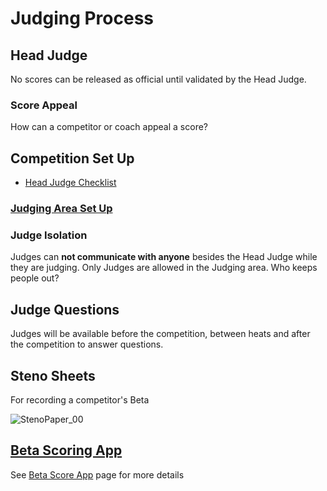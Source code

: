 # Judging Process

## Head Judge


No scores can be released as official until validated by the Head Judge. 

### Score Appeal
How can a competitor or coach appeal a score?

## Competition Set Up

- [Head Judge Checklist](/development/Download#head-judge-checklist)

### [Judging Area Set Up](/judging/JudgingAreaSetUp)





### Judge Isolation
Judges can **not communicate with anyone** besides the Head Judge while they are judging. Only Judges are allowed in the Judging area. Who keeps people out?

## Judge Questions
Judges will be available before the competition, between heats and after the competition to answer questions.


## Steno Sheets

For recording a competitor's Beta

![StenoPaper_00](/StenoPaper_00.jpg)

## [Beta Scoring App](/judging/BetaScoreApp)

See [Beta Score App](/judging/BetaScoreApp) page for more details











